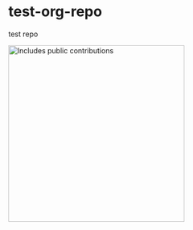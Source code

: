 # test-org-repo
test repo 
<p>
    <a href="https://vaunt.dev">
        <img src="https://api.vaunt.dev/v1/github/entities/{{Ai4123}}/contributions?format=svg" width="350" title="Includes public contributions"/>
    </a>
</p>
